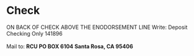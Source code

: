 # Check
ON BACK OF CHECK ABOVE THE ENODORSEMENT LINE Write: Deposit Checking Only 141896
<br><br>Mail to: <b>RCU PO BOX 6104 Santa Rosa, CA 95406

